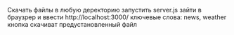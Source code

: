 Скачать файлы в любую деректорию 
запустить server.js
зайти в браузрер и ввести http://localhost:3000/
ключевые слова: news, weather
кнопка скачиват предустановленный файл
